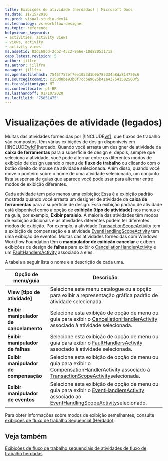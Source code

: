 ```yaml
---
title: Exibições de atividade (herdadas) | Microsoft Docs
ms.date: 11/15/2016
ms.prod: visual-studio-dev14
ms.technology: vs-workflow-designer
ms.topic: reference
helpviewer_keywords:
- activities, activity views
- views, activity
- activity views
ms.assetid: 83dc68cd-2cb2-45c2-9a6e-10d82053171a
caps.latest.revision: 5
author: jillre
ms.author: jillfra
manager: jillfra
ms.openlocfilehash: 7546f752ef7ee1053d1b0b785334a8da814720c6
ms.sourcegitcommit: c150d0be93b6f7ccbe9625b41a437541502560f5
ms.translationtype: MT
ms.contentlocale: pt-BR
ms.lasthandoff: 01/10/2020
ms.locfileid: "75851475"
---
```

# <a name="activity-views-legacy"></a>Visualizações de atividade (legados)
Muitas das atividades fornecidas por [!INCLUDE[wf](../includes/wf-md.md)], que fluxos de trabalho são compostos, têm várias exibições de design disponíveis em [!INCLUDE[wfd1](../includes/wfd1-md.md)]herdado. Quando você arrasta um designer de atividade da **caixa de ferramentas** para a superfície de design e, depois, sempre que seleciona a atividade, você pode alternar entre os diferentes modos de exibição de design usando o menu de **fluxo de trabalho** ou clicando com o botão direito do mouse na atividade selecionada. Além disso, quando você move o ponteiro sobre o nome de uma atividade selecionada, um conjunto lista suspensa de guias que aparece você pode usar para alternar entre modos de exibição diferentes.

 Cada atividade tem pelo menos uma exibição; Essa é a exibição padrão mostrada quando você arrasta um designer de atividade da **caixa de ferramentas** para a superfície de design. Essa exibição padrão de atividade está disponível como a opção de **exibição [tipo de atividade]** nos menus e na guia, por exemplo, **Exibir paralelo**. A maioria das atividades têm modos de exibição adicionais e as atividades diferentes podem ter diferentes modos de exibição. Por exemplo, a atividade [TransactionScopeActivity](https://msdn2.microsoft.com/library/system.workflow.componentmodel.transactionscopeactivity.aspx) tem a exibição de compensação e a atividade [EventHandlingScopeActivity](https://msdn2.microsoft.com/library/system.workflow.activities.eventhandlingscopeactivity.aspx) tem uma exibição de eventos. Muitas das atividades fornecidas com Windows Workflow Foundation têm o **manipulador de exibição cancelar** e exibem exibições de design de **falhas** para exibir o [CancellationHandlerActivity](https://msdn2.microsoft.com/library/system.workflow.componentmodel.cancellationhandleractivity.aspx) e um [FaultHandlersActivity](https://msdn2.microsoft.com/library/system.workflow.componentmodel.faulthandlersactivity.aspx) associado a eles.

 A tabela a seguir lista o nome e a descrição de cada uma.

|Opção de menu/guia|Descrição|
|----------------------|-----------------|
|**View [tipo de atividade]**|Selecione este menu catalogue ou a opção para exibir a representação gráfica padrão de atividade selecionada.|
|**Exibir manipulador de cancelamento**|Selecione esta exibição de opção de menu ou guia para exibir o [CancellationHandlerActivity](https://msdn2.microsoft.com/library/system.workflow.componentmodel.cancellationhandleractivity.aspx) associado à atividade selecionada.|
|**Exibir manipulador de falhas**|Selecione esta exibição de opção de menu ou guia para exibir o [FaultHandlersActivity](https://msdn2.microsoft.com/library/system.workflow.componentmodel.faulthandlersactivity.aspx) associado à atividade selecionada.|
|**Exibir manipulador de compensação**|Selecione esta exibição de opção de menu ou guia para exibir o [CompensationHandlerActivity](https://msdn2.microsoft.com/library/system.workflow.componentmodel.compensationhandleractivity.aspx) associado à [TransactionScopeActivity](https://msdn2.microsoft.com/library/system.workflow.componentmodel.transactionscopeactivity.aspx)selecionada.|
|**Exibir manipulador de eventos**|Selecione esta exibição de opção de menu ou guia para exibir o [EventHandlersActivity](https://msdn2.microsoft.com/library/system.workflow.activities.eventhandlersactivity.aspx) associado ao [EventHandlingScopeActivity](https://msdn2.microsoft.com/library/system.workflow.activities.eventhandlingscopeactivity.aspx)selecionado.|

 Para obter informações sobre modos de exibição semelhantes, consulte [exibições de fluxo de trabalho Sequencial (Herdado)](../workflow-designer/sequential-workflow-views-legacy.md).

## <a name="see-also"></a>Veja também
 [Exibições de fluxo de trabalho sequenciais de atividades de fluxo de](../workflow-designer/sequential-workflow-views-legacy.md) [trabalho herdadas](../workflow-designer/legacy-workflow-activities.md)
